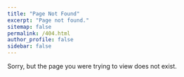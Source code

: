 ```yaml
---
title: "Page Not Found"
excerpt: "Page not found."
sitemap: false
permalink: /404.html
author_profile: false
sidebar: false
---
```


Sorry, but the page you were trying to view does not exist.
